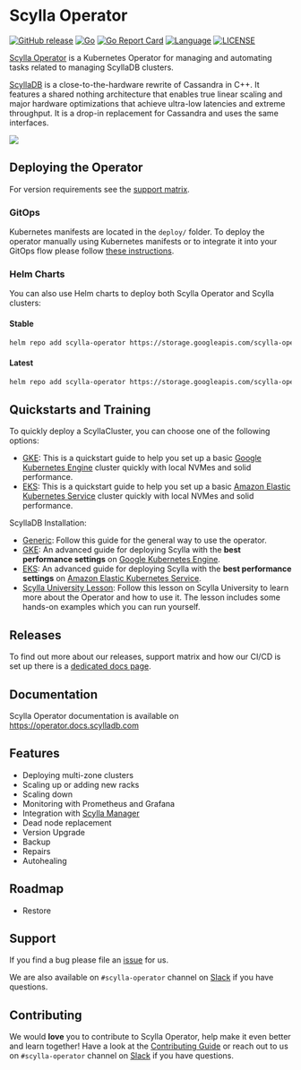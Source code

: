 # Scylla Operator

[![GitHub release](https://img.shields.io/github/tag/scylladb/scylla-operator.svg?label=release)](https://github.com/scylladb/scylla-operator/releases)
[![Go](https://github.com/scylladb/scylla-operator/actions/workflows/go.yaml/badge.svg?branch=master)](https://github.com/scylladb/scylla-operator/actions/workflows/go.yaml?query=branch%3Amaster)
[![Go Report Card](https://goreportcard.com/badge/github.com/scylladb/scylla-operator)](https://goreportcard.com/report/github.com/scylladb/scylla-operator)
[![Language](https://img.shields.io/badge/Language-Go-blue.svg)](https://golang.org/)
[![LICENSE](https://img.shields.io/github/license/scylladb/scylla-operator.svg)](https://github.com/scylladb/scylla-operator/blob/master/LICENSE)


[Scylla Operator](https://github.com/scylladb/scylla-operator) is a Kubernetes Operator for managing and automating tasks related to managing ScyllaDB clusters.

[ScyllaDB](https://www.scylladb.com) is a close-to-the-hardware rewrite of Cassandra in C++. It features a shared nothing architecture that enables true linear scaling and major hardware optimizations that achieve ultra-low latencies and extreme throughput. It is a drop-in replacement for Cassandra and uses the same interfaces.

![](logo.png)

## Deploying the Operator
For version requirements see the [support matrix](./docs/source/support/releases.md).

### GitOps
Kubernetes manifests are located in the `deploy/` folder. To deploy the operator manually using Kubernetes manifests or to integrate it into your GitOps flow please follow [these instructions](./deploy/README.md). 

### Helm Charts
You can also use Helm charts to deploy both Scylla Operator and Scylla clusters:

#### Stable
```bash
helm repo add scylla-operator https://storage.googleapis.com/scylla-operator-charts/stable
```

#### Latest
```bash
helm repo add scylla-operator https://storage.googleapis.com/scylla-operator-charts/latest
```


## Quickstarts and Training
To quickly deploy a ScyllaCluster, you can choose one of the following options:

* [GKE](./docs/source/quickstarts/gke.md): This is a quickstart guide to help you set up a basic [Google Kubernetes Engine](https://cloud.google.com/kubernetes-engine) cluster quickly with local NVMes and solid performance.
* [EKS](./docs/source/quickstarts/eks.md): This is a quickstart guide to help you set up a basic [Amazon Elastic Kubernetes Service](https://aws.amazon.com/eks/) cluster quickly with local NVMes and solid performance.

ScyllaDB Installation: 
* [Generic](./docs/source/installation/kubernetes/generic.md): Follow this guide for the general way to use the operator.
* [GKE](./docs/source/installation/kubernetes/gke.md): An advanced guide for deploying Scylla with the **best performance settings** on [Google Kubernetes Engine](https://cloud.google.com/kubernetes-engine).
* [EKS](./docs/source/installation/kubernetes/eks.md): An advanced guide for deploying Scylla with the **best performance settings** on [Amazon Elastic Kubernetes Service](https://aws.amazon.com/eks/).
* [Scylla University Lesson](https://university.scylladb.com/courses/scylla-operations/lessons/kubernetes-operator/): Follow this lesson on Scylla University to learn more about the Operator and how to use it. The lesson includes some hands-on examples which you can run yourself. 

## Releases
To find out more about our releases, support matrix and how our CI/CD is set up there is a [dedicated docs page](./docs/source/support/releases.md).

## Documentation
Scylla Operator documentation is available on https://operator.docs.scylladb.com

## Features
* Deploying multi-zone clusters
* Scaling up or adding new racks
* Scaling down
* Monitoring with Prometheus and Grafana
* Integration with [Scylla Manager](https://docs.scylladb.com/operating-scylla/manager/)
* Dead node replacement
* Version Upgrade
* Backup
* Repairs
* Autohealing

## Roadmap
<!---
TODO: Link a dedicated roadmap.
-->
* Restore

## Support
If you find a bug please file an [issue](https://github.com/scylladb/scylla-operator/issues) for us.

We are also available on `#scylla-operator` channel on [Slack](https://scylladb-users.slack.com) if you have questions.

## Contributing
We would **love** you to contribute to Scylla Operator, help make it even better and learn together! Have a look at the [Contributing Guide](CONTRIBUTING.md) or reach out to us on `#scylla-operator` channel on [Slack](https://scylladb-users.slack.com/) if you have questions.
